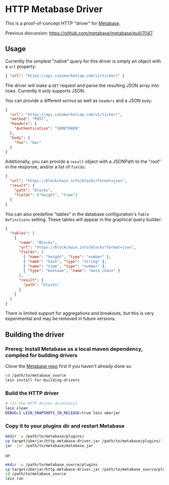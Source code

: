 # HTTP Metabase Driver

This is a proof-of-concept HTTP "driver" for [Metabase](https://metabase.com/).

Previous discussion: https://github.com/metabase/metabase/pull/7047

## Usage

Currently the simplest "native" query for this driver is simply an object with a `url` property:

```json
{ "url": "https://api.coinmarketcap.com/v1/ticker/" }
```

The driver will make a `GET` request and parse the resulting JSON array into rows. Currently it only supports JSON.

You can provide a different `method` as well as `headers` and a JSON `body`:

```json
{
  "url": "https://api.coinmarketcap.com/v1/ticker/",
  "method": "POST",
  "headers": {
    "Authentication": "SOMETOKEN"
  },
  "body": {
    "foo": "bar"
  }
}
```

Additionally, you can provide a `result` object with a JSONPath to the "root" in the response, and/or a list of `fields`:

```json
{
  "url": "https://blockchain.info/blocks?format=json",
  "result": {
    "path": "blocks",
    "fields": ["height", "time"]
  }
}
```

You can also predefine "tables" in the database configuration's `Table Definitions` setting. These tables will appear in the graphical query builder:

```json
{
  "tables": [
    {
      "name": "Blocks",
      "url": "https://blockchain.info/blocks?format=json",
      "fields": [
        { "name": "height", "type": "number" },
        { "name": "hash", "type": "string" },
        { "name": "time", "type": "number" },
        { "type": "boolean", "name": "main_chain" }
      ],
      "result": {
        "path": "blocks"
      }
    }
  ]
}
```

There is limited support for aggregations and breakouts, but this is very experimental and may be removed in future versions.

## Building the driver

### Prereq: Install Metabase as a local maven dependency, compiled for building drivers

Clone the [Metabase repo](https://github.com/metabase/metabase) first if you haven't already done so.

```bash
cd /path/to/metabase_source
lein install-for-building-drivers
```

### Build the HTTP driver

```bash
# (In the HTTP driver directory)
lein clean
DEBUG=1 LEIN_SNAPSHOTS_IN_RELEASE=true lein uberjar
```

### Copy it to your plugins dir and restart Metabase

```bash
mkdir -p /path/to/metabase/plugins/
cp target/uberjar/http.metabase-driver.jar /path/to/metabase/plugins/
jar -jar /path/to/metabase/metabase.jar
```

_or:_

```bash
mkdir -p /path/to/metabase_source/plugins
cp target/uberjar/http.metabase-driver.jar /path/to/metabase_source/plugins/
cd /path/to/metabase_source
lein run
```
